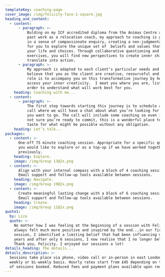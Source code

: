 ```yaml
---
templateKey: coaching-page
cover_image: /img/felicity-face-1-square.jpg
heading_and_content:
  - content:
      - paragraph: >-
          Bulding on my ICF accredited diploma from the Animas Centre and my
          past work as a relocation coach, my approach to coaching is grounded
          in a sense of compassionate enquiry, creating a non-judgmental space
          for you to explore the unique set of  beliefs and values that underpin
          your life and choices. Through collaborative questioning and
          exercises, you will find new perspectives to create inner shifts that
          translate into action.
      - paragraph: >-
          My approach is adapted to each client’s particular needs and goals. I
          believe that you as the client are creative, resourceful and whole. My
          role is to accompany you on this transformative journey by helping you
          access your inner creativity.  I meet you where you are, listening in
          order to understand what will work best for you.
    heading: Coaching with me...
  - content:
      - paragraph: >-
          The first step towards starting this journey is to schedule a free
          call where we will have a chat about what you’re looking for and where
          you want to go. The call will include some coaching so even if you’re
          not sure you’re ready to commit, this is a wonderful place to get a
          taste for what might be possible without any obligation.
    heading: Let’s talk...
packages:
  - content: >-
      One-off 75 minute coaching session. Appropriate for a specific question
      you would like to explore or as a top-up if we have worked together
      previously.
    heading: Explore.
    image: /img/Group 13@2x.png
  - content: >-
      Align with your internal compass with a block of 4 coaching sessions.
      Email support and follow-up tools available between sessions.
    heading: Navigate.
    image: /img/Group 19@2x.png
  - content: >-
      Create meaningful lasting change with a block of 6 coaching sessions.
      Email support and follow-up tools available between sessions.
    heading: Create.
    image: /img/Group 11@2x.png
quote1:
  by: Liza
  quote: >-
    No matter how I was feeling at the beginning of a session with Felicity, I
    always felt much more positive and inspired by the end...in our first
    session, I identified a limiting belief that had been influencing me for
    years and after only 6 sessions, I now realise that I no longer believe it.
    Thank you, Felicity. I enjoyed our sessions a lot!
details_heading: The details...
details_description: >-
  Sessions take place via phone, video call or in-person in east London on a
  weekly or bi-weekly basis. Hourly rates start from £45 depending on the number
  of sessions booked. Reduced fees and payment plans available upon request.
---
```


